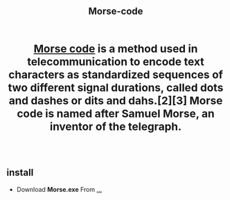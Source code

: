 **<h2 align="center">Morse-code<h1>**

### [**Morse code**](https://en.wikipedia.org/wiki/Morse_code) is a method used in telecommunication to encode text characters as standardized sequences of two different signal durations, called dots and dashes or dits and dahs.[2][3] Morse code is named after Samuel Morse, an inventor of the telegraph.

<br>

## install
 
- Download **Morse.exe** From [...]()